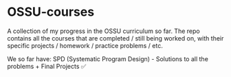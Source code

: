 # OSSU-courses
A collection of my progress in the OSSU curriculum so far. The repo contains all the courses that are completed / still being worked on, with their specific projects / homework / practice problems / etc.

We so far have:
SPD (Systematic Program Design) - Solutions to all the problems + Final Projects ✅
